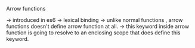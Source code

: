Arrow functions

-> introduced in es6
-> lexical binding
-> unlike normal functions , arrow functions doesn't define arrow function at all.
-> this keyword inside arrow function is going to resolve to an enclosing scope that
does define this keyword.
